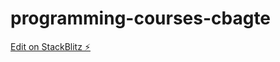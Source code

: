 # programming-courses-cbagte

[Edit on StackBlitz ⚡️](https://stackblitz.com/edit/programming-courses-cbagte)
